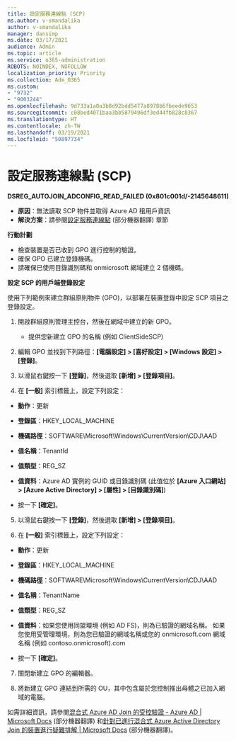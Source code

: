 ```yaml
---
title: 設定服務連線點 (SCP)
ms.author: v-smandalika
author: v-smandalika
manager: dansimp
ms.date: 03/17/2021
audience: Admin
ms.topic: article
ms.service: o365-administration
ROBOTS: NOINDEX, NOFOLLOW
localization_priority: Priority
ms.collection: Adm_O365
ms.custom:
- "9732"
- "9003244"
ms.openlocfilehash: 9d733a1a0a3b8d92bdd5477a8978b6fbeede9653
ms.sourcegitcommit: c08bed4071baa3bb5879496df3ed44fb828c8367
ms.translationtype: HT
ms.contentlocale: zh-TW
ms.lasthandoff: 03/19/2021
ms.locfileid: "50897734"
---
```

# <a name="configure-service-connection-point-scp"></a>設定服務連線點 (SCP)

**DSREG_AUTOJOIN_ADCONFIG_READ_FAILED (0x801c001d/-2145648611)**

- **原因**：無法讀取 SCP 物件並取得 Azure AD 租用戶資訊
- **解決方案**：請參閱[設定服務連線點](https://docs.microsoft.com/azure/active-directory/devices/hybrid-azuread-join-federated-domains#configure-hybrid-azure-ad-join) (部分機器翻譯) 章節


**行動計劃**

- 檢查裝置是否已收到 GPO 進行控制的驗證。
- 確保 GPO 已建立登錄機碼。
- 請確保已使用目錄識別碼和 onmicrosoft 網域建立 2 個機碼。

**設定 SCP 的用戶端登錄設定**

使用下列範例來建立群組原則物件 (GPO)，以部署在裝置登錄中設定 SCP 項目之登錄設定。

1. 開啟群組原則管理主控台，然後在網域中建立的新 GPO。
     - 提供您新建立 GPO 的名稱 (例如 ClientSideSCP)

2. 編輯 GPO 並找到下列路徑：**[電腦設定] > [喜好設定] > [Windows 設定] > [登錄]**。

3. 以滑鼠右鍵按一下 **[登錄]**，然後選取 **[新增] > [登錄項目]**。

4. 在 **[一般]** 索引標籤上，設定下列設定：
  
- **動作**：更新
    
- **登錄區**：HKEY_LOCAL_MACHINE
    
- **機碼路徑**：SOFTWARE\Microsoft\Windows\CurrentVersion\CDJ\AAD
    
- **值名稱**：TenantId
    
- **值類型**：REG_SZ
    
- **值資料**：Azure AD 實例的 GUID 或目錄識別碼 (此值位於 **[Azure 入口網站] > [Azure Active Directory] > [屬性] > [目錄識別碼]**)
 
- 按一下 **[確定]**。
 
5. 以滑鼠右鍵按一下 **[登錄]**，然後選取 **[新增] > [登錄項目]**。

6. 在 **[一般]** 索引標籤上，設定下列設定：
  
- **動作**：更新
    
- **登錄區**：HKEY_LOCAL_MACHINE
    
- **機碼路徑**：SOFTWARE\Microsoft\Windows\CurrentVersion\CDJ\AAD
    
- **值名稱**：TenantName
    
- **值類型**：REG_SZ
    
- **值資料**：如果您使用同盟環境 (例如 AD FS)，則為已驗證的網域名稱。 如果您使用受管理環境，則為您已驗證的網域名稱或您的 onmicrosoft.com 網域名稱 (例如 contoso.onmicrosoft).com

- 按一下 **[確定]**。

7. 關閉新建立 GPO 的編輯器。

8. 將新建立 GPO 連結到所需的 OU，其中包含屬於您控制推出母體之已加入網域的電腦。

如需詳細資訊，請參閱[混合式 Azure AD Join 的受控驗證 - Azure AD | Microsoft Docs](https://docs.microsoft.com/azure/active-directory/devices/hybrid-azuread-join-control) (部分機器翻譯) 和[針對已進行混合式 Azure Active Directory Join 的裝置進行疑難排解 | Microsoft Docs](https://docs.microsoft.com/azure/active-directory/devices/troubleshoot-hybrid-join-windows-current) (部分機器翻譯)。










